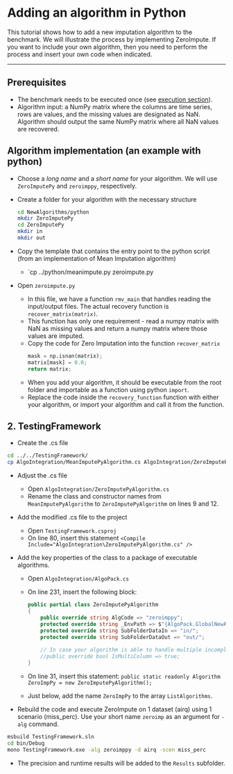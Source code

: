 # Adding an algorithm in Python


This tutorial shows how to add a new imputation algorithm to the benchmark. We will illustrate the process by implementing ZeroImpute. If you want to include your own algorithm, then you need to perform the process and insert your own code when indicated.
___

## Prerequisites

- The benchmark needs to be executed once (see [execution section](https://github.com/eXascaleInfolab/bench-vldb20)). 
- Algorithm input: a NumPy matrix where the columns are time series, rows are values, and the missing values are designated as NaN. Algorithm should output the same NumPy matrix where all NaN values are recovered. 


## Algorithm implementation (an example with python)

- Choose a *long name* and a *short name* for your algorithm. We will use `ZeroImputePy` and `zeroimppy`, respectively.

- Create a folder for your algorithm with the necessary structure
    ```bash
    cd NewAlgorithms/python
    mkdir ZeroImputePy
    cd ZeroImputePy
    mkdir in
    mkdir out


- Copy the template that contains the entry point to the python script (from an implementation of Mean Imputation algorithm)
    - `cp ../python/meanimpute.py zeroimpute.py
    
- Open `zeroimpute.py`
    - In this file, we have a function `rmv_main` that handles reading the input/output files. The actual recovery function is `recover_matrix(matrix)`.
    - This function has only one requirement - read a numpy matrix with NaN as missing values and return a numpy matrix where those values are imputed.
    - Copy the code for Zero Imputation into the function `recover_matrix`
        ```python
        mask = np.isnan(matrix);
        matrix[mask] = 0.0;
        return matrix;
        ```
    - When you add your algorithm, it should be executable from the root folder and importable as a function using python `import`.
    - Replace the code inside the `recovery_function` function with either your algorithm, or import your algorithm and call it from the function.


## 2. TestingFramework

- Create the .cs file

```bash
cd ../../TestingFramework/
cp AlgoIntegration/MeanImputePyAlgorithm.cs AlgoIntegration/ZeroImputePyAlgorithm.cs
```

- Adjust the .cs file
    - Open `AlgoIntegration/ZeroImputePyAlgorithm.cs`
    - Rename the class and constructor names from `MeanImputePyAlgorithm` to `ZeroImputePyAlgorithm` on lines 9 and 12.

- Add the modified .cs file to the project
    - Open `TestingFramework.csproj`
    - On line 80, insert this statement `<Compile Include="AlgoIntegration\ZeroImputePyAlgorithm.cs" />`


- Add the key properties of the class to a package of executable algorithms.
    - Open `AlgoIntegration/AlgoPack.cs`
    - On line 231, insert the following block: 
        ```C#
        public partial class ZeroImputePyAlgorithm
        {
            public override string AlgCode => "zeroimppy";
            protected override string _EnvPath => $"{AlgoPack.GlobalNewAlgorithmsLocation}python/";
            protected override string SubFolderDataIn => "in/";
            protected override string SubFolderDataOut => "out/";
            
            // In case your algorithm is able to handle multiple incomplete time series, uncomment the following line 
            //public override bool IsMultiColumn => true;
        }
        ```
    
    - On line 31, insert this statement: `public static readonly Algorithm ZeroImpPy = new ZeroImputePyAlgorithm();`

    - Just below, add the name `ZeroImpPy` to the array `ListAlgorithms`.

- Rebuild the code and execute ZeroImpute on 1 dataset (airq) using 1 scenario (miss_perc). Use your short name `zeroimp` as an argument for `-alg` command.

```bash
msbuild TestingFramework.sln
cd bin/Debug
mono TestingFramework.exe -alg zeroimppy -d airq -scen miss_perc
```

- The precision and runtime results will be added to the `Results` subfolder.
